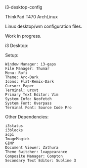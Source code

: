 i3-desktop-config

ThinkPad T470
ArchLinux

Linux desktop/wm configuration files.

Work in progress.

i3 Desktop:

Setup:

    Window Manager: i3-gaps
    File Manager: Thunar
    Menu: Rofi
    Theme: Arc-Dark
    Icons: Flat-Remix-Dark
    Cursor: Paper
    Terminal: urxvt
    Primary Text Editor: Vim
    System Info: Neofetch
    System Font: Overpass
    Terminal Font: Source Code Pro

Other Dependencies:

    i3status
    i3blocks
    acpi
    ImageMagick
    GIMP
    Document Viewer: Zathura
    Theme Switcher: lxappearance
    Composite Manager: Compton
    Secondary Text Editor: Sublime 3
